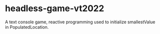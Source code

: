 # headless-game-vt2022
A text console game, reactive programming used to initialize smallestValue in PopulatedLocation.
